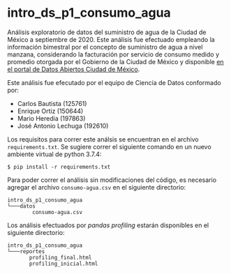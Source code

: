 # intro_ds_p1_consumo_agua
Análisis exploratorio de datos del suministro de agua de la Ciudad de México a septiembre de 2020. Este análisis fue efectuado empleando la información bimestral por el concepto de suministro de agua a nivel manzana, considerando la facturación por servicio de consumo medido y promedio otorgada por el Gobierno de la Ciudad de México y disponible [en el portal de Datos Abiertos Ciudad de México](https://datos.cdmx.gob.mx/explore/dataset/consumo-agua/information/). 

Este análisis fue efecutado por el equipo de Ciencia de Datos conformado por:
* Carlos Bautista (125761)
* Enrique Ortiz (150644)
* Mario Heredia (197863)
* José Antonio Lechuga (192610)

Los requisitos para correr este análsis se encuentran en el archivo `requirements.txt`. Se sugiere
correr el siguiente comando en un nuevo ambiente virtual de python 3.7.4:
```
$ pip install -r requirements.txt
```

Para poder  correr el análisis sin modificaciones del código, es necesario agregar el archivo `consumo-agua.csv` en el siguiente directorio:
```
intro_ds_p1_consumo_agua
└───datos
        consumo-agua.csv
```

Los análisis efectuados por *pandas profiling* estarán disponibles en el siguiente directorio:
 ```
intro_ds_p1_consumo_agua
└───reportes
        profiling_final.html
        profiling_inicial.html
```
